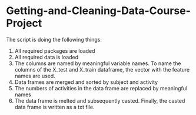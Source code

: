 # Getting-and-Cleaning-Data-Course-Project
The script is doing the following things:

1. All required packages are loaded
2. All required data is loaded
3. The columns are named by meaningful variable names. To name the columns of the X_test and X_train dataframe, the vector with the feature names are used.
4. Data frames are merged and sorted by subject and activity
5. The numbers of activities in the data frame are replaced by meaningful names
6. The data frame is melted and subsequently casted. Finally, the casted data frame is written as a txt file.
